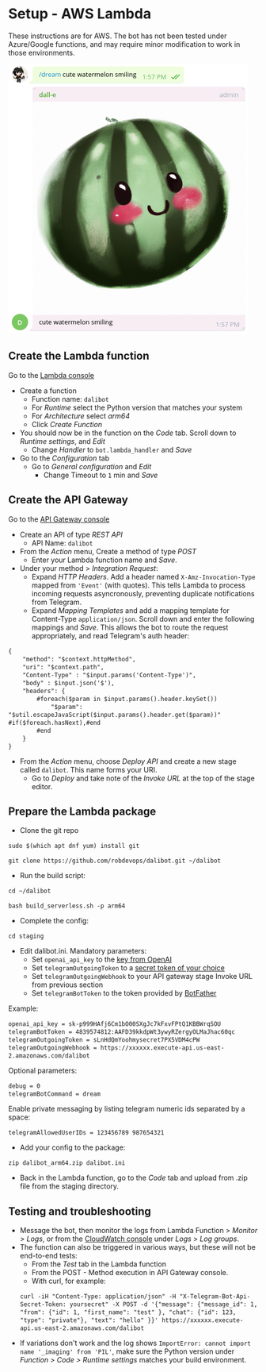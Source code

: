 # Setup - AWS Lambda
These instructions are for AWS. The bot has not been tested under Azure/Google functions, and may require minor modification to work in those environments.

![Screenshot of chat with Dalibot](dali_4.png?raw=true "cute watermelon smiling")


## Create the Lambda function
Go to the [Lambda console](https://us-east-2.console.aws.amazon.com/lambda/home)
* Create a function
  * Function name: `dalibot`
  * For _Runtime_ select the Python version that matches your system
  * For _Architecture_ select _arm64_
  * Click _Create Function_
* You should now be in the function on the _Code_ tab. Scroll down to _Runtime settings_, and _Edit_
  * Change _Handler_ to `bot.lambda_handler` and _Save_
* Go to the _Configuration_ tab
  * Go to _General configuration_ and _Edit_
    * Change Timeout to `1` min and _Save_

## Create the API Gateway
Go to the [API Gateway console](https://us-east-2.console.aws.amazon.com/apigateway/home)
* Create an API of type _REST API_
  * API Name: `dalibot`
* From the _Action_ menu, Create a method of type _POST_
  * Enter your Lambda function name and _Save_.
* Under your method > _Integration Request_:
  * Expand _HTTP Headers_. Add a header named `X-Amz-Invocation-Type` mapped from `'Event'` (with quotes). This tells Lambda to process incoming requests asyncronously, preventing duplicate notifications from Telegram.
  * Expand _Mapping Templates_ and add a mapping template for Content-Type `application/json`. Scroll down and enter the following mappings and _Save_. This allows the bot to route the request appropriately, and read Telegram's auth header:
```
{
    "method": "$context.httpMethod",
    "uri": "$context.path",
    "Content-Type" : "$input.params('Content-Type')",
    "body" : $input.json('$'),
    "headers": {
        #foreach($param in $input.params().header.keySet())
            "$param": "$util.escapeJavaScript($input.params().header.get($param))" #if($foreach.hasNext),#end
        #end
    }
}
```
* From the _Action_ menu, choose _Deploy API_ and create a new stage called `dalibot`. This name forms your URI.
  * Go to _Deploy_ and take note of the _Invoke URL_ at the top of the stage editor.


## Prepare the Lambda package
* Clone the git repo
```
sudo $(which apt dnf yum) install git
```
```
git clone https://github.com/robdevops/dalibot.git ~/dalibot
```
* Run the build script:
```
cd ~/dalibot
```
```
bash build_serverless.sh -p arm64
```
* Complete the config:
```
cd staging
```

* Edit dalibot.ini. Mandatory parameters:
  * Set `openai_api_key` to the [key from OpenAI](https://beta.openai.com/account/api-keys)
  * Set `telegramOutgoingToken` to a [secret token of your choice](https://core.telegram.org/bots/api#setwebhook)
  * Set `telegramOutgoingWebhook` to your API gateway stage Invoke URL from previous section
  * Set `telegramBotToken` to the token provided by [BotFather](https://core.telegram.org/bots/tutorial)

Example:
```
openai_api_key = sk-p999HAfj6Cm1bO00SXgJc7kFxvFPtQ1KBBWrqSOU
telegramBotToken = 4839574812:AAFD39kkdpWt3ywyRZergyOLMaJhac60qc
telegramOutgoingToken = sLnHdQmYoohmysecret7PX5VDM4cPW
telegramOutgoingWebhook = https://xxxxxx.execute-api.us-east-2.amazonaws.com/dalibot
```

Optional parameters:
```
debug = 0
telegramBotCommand = dream
```

Enable private messaging by listing telegram numeric ids separated by a space:
```
telegramAllowedUserIDs = 123456789 987654321
```

* Add your config to the package:
```
zip dalibot_arm64.zip dalibot.ini
```
* Back in the Lambda function, go to the _Code_ tab and upload from .zip file from the staging directory.

## Testing and troubleshooting
* Message the bot, then monitor the logs from Lambda Function > _Monitor > Logs_, or from the [CloudWatch console](https://us-east-2.console.aws.amazon.com/cloudwatch/home) under _Logs_ > _Log groups_.
* The function can also be triggered in various ways, but these will not be end-to-end tests:
  * From the _Test_ tab in the Lambda function
  * From the POST - Method execution in API Gateway console.
  * With curl, for example:
  ```
  curl -iH "Content-Type: application/json" -H "X-Telegram-Bot-Api-Secret-Token: yoursecret" -X POST -d '{"message": {"message_id": 1, "from": {"id": 1, "first_name": "test" }, "chat": {"id": 123, "type": "private"}, "text": "hello" }}' https://xxxxxx.execute-api.us-east-2.amazonaws.com/dalibot
  ```
* If variations don't work and the log shows `ImportError: cannot import name '_imaging' from 'PIL'`, make sure the Python version under  _Function > Code > Runtime settings_ matches your build environment.
